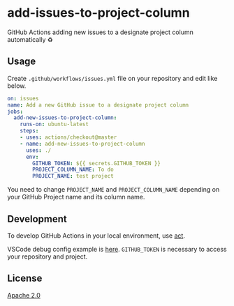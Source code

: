 # add-issues-to-project-column

GitHub Actions adding new issues to a designate project column automatically :recycle:

## Usage

Create `.github/workflows/issues.yml` file on your repository and edit like below.

```yml
on: issues
name: Add a new GitHub issue to a designate project column
jobs:
  add-new-issues-to-project-column:
    runs-on: ubuntu-latest
    steps:
    - uses: actions/checkout@master
    - name: add-new-issues-to-project-column
      uses: ./
      env:
        GITHUB_TOKEN: ${{ secrets.GITHUB_TOKEN }}
        PROJECT_COLUMN_NAME: To do
        PROJECT_NAME: test project
```

You need to change `PROJECT_NAME` and `PROJECT_COLUMN_NAME` depending on your GitHub Project name and its column name.

## Development

To develop GitHub Actions in your local environment, use [act](https://github.com/nektos/act).

VSCode debug config example is [here](https://github.com/takanabe/add-new-issues-to-project-column/blob/master/.vscode/launch.json.example). `GITHUB_TOKEN` is necessary to access your repository and  project.

## License

[Apache 2.0](https://github.com/takanabe/add-new-issues-to-project-column/blob/master/LICENSE)
